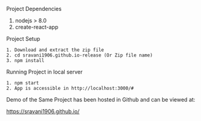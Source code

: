 Project Dependencies

1. nodejs > 8.0
2. create-react-app

Project Setup

```
1. Download and extract the zip file 
2. cd sravani1906.github.io-release (Or Zip file name)
3. npm install
```

Running Project in local server

```
1. npm start
2. App is accessible in http://localhost:3000/#
```

Demo of the Same Project has been hosted in Github and can be viewed at: 

https://sravani1906.github.io/

